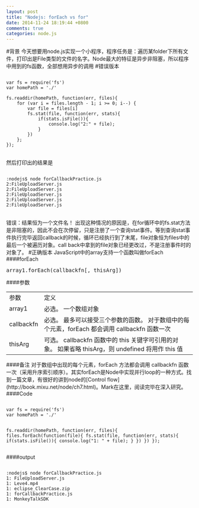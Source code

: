 ```yaml
---
layout: post
title: "Nodejs: forEach vs for"
date: 2014-11-24 18:19:44 +0800
comments: true
categories: node.js
---
```

#背景
今天想要用node.js实现一个小程序，程序任务是：遍历某folder下所有文件，打印出是File类型的文件的名字。Node最大的特征是异步非阻塞，所以程序中用到的fs函数，全部想用异步的调用
#错误版本
<pre>
<code>
var fs = require('fs')
var homePath = './'

fs.readdir(homePath, function(err, files){
	for (var i = files.length - 1; i >= 0; i--) {
		var file = files[i]
		fs.stat(file, function(err, stats){
			if(stats.isFile()){
				console.log("2:" + file);
			}
		})
	};
});
</code>
</pre>
然后打印出的结果是
<pre>
<code>
:nodejs$ node forCallbackPractice.js
2:FileUploadServer.js
2:FileUploadServer.js
2:FileUploadServer.js
2:FileUploadServer.js
2:FileUploadServer.js
</code>
</pre>
错误：结果恒为一个文件名！
出现这种情况的原因是，在for循环中的fs.stat方法是非阻塞的，因此不会在次停留，只是注册了一个查询stat事件。等到查询stat事件执行完毕返回callback的时候，循环已经执行到了末尾，file对象恒为files中的最后一个被遍历对象。call back中拿到的file对象已经更改过，不是注册事件时的对象了。
#正确版本
JavaScript中的array支持一个函数叫做forEach
####forEach
<pre>
array1.forEach(callbackfn[, thisArg])
</pre>
####参数
<table>
<tr><td>参数</td><td>定义</td></tr>
<tr><td>array1</td><td>必选。 一个数组对象</td></tr>
<tr><td>callbackfn</td><td>必选。 最多可以接受三个参数的函数。 对于数组中的每个元素，forEach 都会调用 callbackfn 函数一次</td></tr>
<tr><td>thisArg</td><td>可选。 callbackfn 函数中的 this 关键字可引用的对象。 如果省略 thisArg，则 undefined 将用作 this 值</td></tr>
</table>
####备注
对于数组中出现的每个元素，forEach 方法都会调用 callbackfn 函数一次（采用升序索引顺序）。其实forEach是Node中实现并行loop的一种方式。找到一篇文章，有很好的讲到node的[Control flow](http://book.mixu.net/node/ch7.html)。Mark在这里，阅读完毕在深入研究。
####Code
<pre><code>
var fs = require('fs')
var homePath = './'

fs.readdir(homePath, function(err, files){
	files.forEach(function(file){
		fs.stat(file, function(err, stats){
			if(stats.isFile()){
				console.log("1: " + file);
			}
		})
	})
});
</code></pre>
####output
<pre><code>
:nodejs$ node forCallbackPractice.js
1: FileUploadServer.js
1: Leve4.mp4
1: eclipse_ClearCase.zip
1: forCallbackPractice.js
1: MonkeyTalkSDK
</code></pre>


